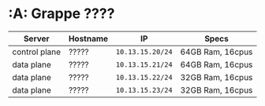 # :A: Grappe ????

| Server   | Hostname                |  IP               | Specs                 |
|---------------|-------------------------|-------------------|-----------------------|
| control plane | ????? | `10.13.15.20/24` | 64GB Ram,      16cpus |
| data plane    | ????? | `10.13.15.21/24` | 64GB Ram,      16cpus |
| data plane    | ????? | `10.13.15.22/24` | 32GB Ram,      16cpus |
| data plane    | ????? | `10.13.15.23/24` | 32GB Ram,      16cpus |

